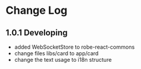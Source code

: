 # Change Log

## 1.0.1 Developing
* added WebSocketStore to robe-react-commons
* change files libs/card to app/card
* change the text usage to i18n structure





